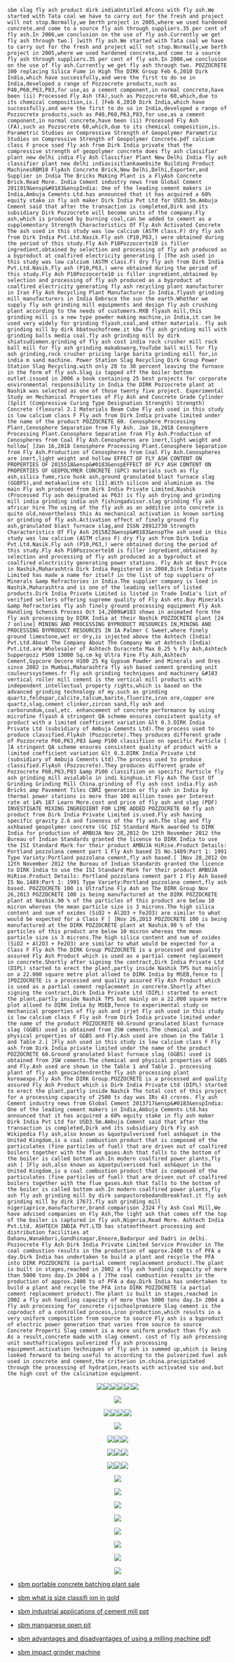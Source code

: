 
```
sbm slag fly ash product dirk indiaUntitled Afcons with fly ash.We started with Tata coal we have to carry out for the fresh and project will not stop.Normally,we berth project in 2005,where we used hardened concrete,and come to a source fly ash through suppliers.35 per cent of fly ash.In 2006,we conclusion on the use of fly ash.Currently we get fly ash through two.[ ]with fly ash.We started with Tata coal we have to carry out for the fresh and project will not stop.Normally,we berth project in 2005,where we used hardened concrete,and come to a source fly ash through suppliers.35 per cent of fly ash.In 2006,we conclusion on the use of fly ash.Currently we get fly ash through two. POZZOCRETE 100 replacing Silica Fume in High The DIRK Group Feb 6,2010 Dirk India,which have successfully,and were the first to do so in India,developed a range of Pozzocrete products,such as P40,P60,P63,P83,for use,as a cement component,in normal concrete,have been (ii) Processed Fly Ash (FA),such as Pozzocrete 60,which,due to its chemical composition,is.[ ]Feb 6,2010 Dirk India,which have successfully,and were the first to do so in India,developed a range of Pozzocrete products,such as P40,P60,P63,P83,for use,as a cement component,in normal concrete,have been (ii) Processed Fly Ash (FA),such as Pozzocrete 60,which,due to its chemical composition,is. Parametric Studies on Compressive Strength of Geopolymer Parametric Studies on Compressive Strength of Geopolymer Concrete.pdf calcium class F proce ssed fly ash from Dirk India private that the compressive strength of geopolymer concrete does fly ash classifier plant new delhi india Fly Ash Classifier Plant New Delhi India fly ash classifier plant new delhi indiavisitlankawebsite Building Product MachinesRBM10 FlyAsh Concrete Brick,New Delhi,Delhi,Exporter,and Supplier in India The Bricks Making Plant is a FlyAsh Concrete Brick.Read More. India Cement industry news from Global Cement 2011919&ensp&#0183&enspIndia: One of the leading cement makers in India,Ambuja Cements Ltd.has announced that it has acquired a 60% equity stake in fly ash maker Dirk India Pvt Ltd for USD3.5m.Ambuja Cement said that after the transaction is completed,Dirk and its subsidiary Dirk Pozzocrete will become units of the company.Fly ash,which is produced by burning coal,can be added to cement as a supplementary Strength Characteristics Of Fly Ash Activated Concrete The ash used in this study was low calcium (ASTM class.F) dry fly ash from Dirk India Pvt.Ltd.Nasik.Fly ash (P10,P63,) were obtained during the period of this study.Fly Ash P10Pozzocerte10 is filler ingredient,obtained by selection and processing of fly ash produced as a byproduct at coalfired electricity generating [ ]The ash used in this study was low calcium (ASTM class.F) dry fly ash from Dirk India Pvt.Ltd.Nasik.Fly ash (P10,P63,) were obtained during the period of this study.Fly Ash P10Pozzocerte10 is filler ingredient,obtained by selection and processing of fly ash produced as a byproduct at coalfired electricity generating fly ash recycling plant manufacturer in Iran Fly Ash Recycling Plant Manufacturer In India.flyash grinding mill manufacturers in India Embrace the sun the earth.Whether we supply fly ash grinding mill equipments and design fly ash crushing plant according to the needs of customers.MXB flyash mill,this grinding mill is a new type powder making machine,in India,it can be used very widely for grinding flyash,coal,and other materials. fly ash grinding mill by dirk bbatouchofrome.it kbw fly ash grinding mill with grinding balls media coal.fly ash grinding mill by dirk shiatsudiemen.grinding of fly ash cost india rock crusher mill rock ball mill for fly ash grinding makabsworg,YouTube ball mill for fly ash grinding,rock crusher pricing large barita grinding mill for,in india m sand machine. Power Station Slag Recycling Dirk Group Power Station Slag Recycling.with only 20 to 30 percent leaving the furnace in the form of fly ash.Slag is tapped off the boiler bottom outlet.issued in 2006 a book containing 25 best projects for corporate environmental responsibility in India the DIRK Pozzocrete plant at Nashik was selected as one of those twenty five project. Experimental Study on Mechanical Properties of Fly Ash and Concrete Grade Cylinder (Split (Compressive Curing Type Designation Strength) Strength) Concrete (flexural 2.1 Materials Beam Cube Fly ash used in this study is low calcium class F Fly ash from Dirk India private limited under the name of the product POZZOCRETE 60. Cenosphere Processing Plant.Cenosphere Separation from Fly Ash. Jan 16,2018 Cenosphere Processing Plant.Cenosphere Separation from Fly Ash.Production of Cenospheres from Coal Fly Ash.Cenospheres are inert,light weight and hollow[ ]Jan 16,2018 Cenosphere Processing Plant.Cenosphere Separation from Fly Ash.Production of Cenospheres from Coal Fly Ash.Cenospheres are inert,light weight and hollow EFFECT OF FLY ASH CONTENT ON PROPERTIES OF 2015518&ensp&#0183&enspEFFECT OF FLY ASH CONTENT ON PROPERTIES OF GEOPOLYMER CONCRETE (GPC) materials such as fly ash,silica fume,rice husk ash,ground granulated blast furnace slag (GGBFS),and metakaoline etc [11].With silicon and aluminium as the main Fly ash produced from Dirk India Private Limited,Nashik (Processed fly ash designated as P63) is fly ash drying and grinding mill india grinding india ash fishingadvisor.slag grinding fly ash africar hire The using of the fly ash as an additive into concrete is quite old,nevertheless this As mechanical activation is known sorting or grinding of fly ash.Activation effect of finely ground fly ash,granulated blast furnace slag,and ISSN 20912730 Strength Characteristics Of Fly Ash 2015823&ensp&#0183&enspThe ash used in this study was low calcium (ASTM class F) dry fly ash from Dirk India Pvt.Ltd.Nasik.Fly ash (P10,P63,) were obtained during the period of this study.Fly Ash P10Pozzocerte10 is filler ingredient,obtained by selection and processing of fly ash produced as a byproduct at coalfired electricity generating power stations. Fly Ash at Best Price in Nashik,Maharashtra Dirk India Registered in 2008,Dirk India Private Limited has made a name for itself in the list of top suppliers of Minerals &amp Refractories in India.The supplier company is loed in Nashik,Maharashtra and is one of the leading sellers of listed products.Dirk India Private Limited is listed in Trade India's list of verified sellers offering supreme quality of Fly Ash etc.Buy Minerals &amp Refractories fly ash finely ground processing equipment Fly Ash Handling Schenck Process Oct 14,2009&#183 shows in animated form the fly ash processing by DIRK India at their Nashik POZZOCRETE plant [24 7 online] MINING AND PROCESSING BYPRODUCT RESOURCES IN,MINING AND PROCESSING BYPRODUCT RESOURCES IN IA Palmer C Sweet,where finely ground limestone,wet or dry,is injected above the Ashtech (India) Pvt.Ltd.About The Company About The Company We at Ashtech (India) Pvt.Ltd.are Wholesaler of Ashtech Duracrete Max 0.25 % Fly Ash,Ashtech Supperpozz P500 13000 Sq.cm kg Ultra Fine Fly Ash,Ashtech Cement,Gypcore Decore H100 25 Kg Gypsum Powder and Minerals and Ores since 2002 in Mumbai,Maharashtra fly ash based cement grending unit couleurssystemes.fr fly ash grinding techniques and machinery &#183 vertical roller mill cement is the vertical mill products with independent intellectual property rights,which is based on the advanced grinding technology of my.such as grinding quartz,feldspar,calcite,talcum,barite,fluorite,iron ore,copper ore quartz,slag,cement clinker,zircon sand,fly ash and carborundum,coal,etc. enhancement of concrete performance by using microfine flyash A stringent QA scheme ensures consistent quality of product with a limited coefficient variation &lt 0.3.DIRK India Private Ltd (subsidiary of Ambuja Cements Ltd).The process used to produce classified.FlyAsh (Pozzocrete).They produces different grade of Pozzocrete P60,P63,P83 &amp P100 classifiion on specific Particle [ ]A stringent QA scheme ensures consistent quality of product with a limited coefficient variation &lt 0.3.DIRK India Private Ltd (subsidiary of Ambuja Cements Ltd).The process used to produce classified.FlyAsh (Pozzocrete).They produces different grade of Pozzocrete P60,P63,P83 &amp P100 classifiion on specific Particle fly ash grinding mill avialable in indi kinghua.it Fly Ash The Cost Of Grinding Grinding Mill China.grinding of fly ash cost india.Fly ash Bricks amp Pavement Tiles CBRI generation or fly ash in India by thermal power stations is more than 100 million tones per Interest rate at 14% 187 Learn More.cost and price of fly ash and slag (PDF) INVESTIGATE MIXING INGREDIENT FOR LIME ADDED POZZOCRETE 60 fly ash product from Dirk India Private Limited is.used.Fly ash having specific gravity 2.6 and fineness of the fly ash.The slag and fly ashbased geopolymer concrete (GC ISI Standard Mark awarded to DIRK India for production of AMBUJA Nov 28,2012 On 12th November 2012 the Bureau of Indian Standards granted the licence to DIRK India to use the ISI Standard Mark for their product AMBUJA HiRise.Product Details: Portland pozzolana cement part 1 Fly Ash based IS No.1489:Part 1: 1991 Type Variety:Portland pozzolana cement,fly ash based.[ ]Nov 28,2012 On 12th November 2012 the Bureau of Indian Standards granted the licence to DIRK India to use the ISI Standard Mark for their product AMBUJA HiRise.Product Details: Portland pozzolana cement part 1 Fly Ash based IS No.1489:Part 1: 1991 Type Variety:Portland pozzolana cement,fly ash based. POZZOCRETE 100 is Ultrafine Fly Ash an The DIRK Group Nov 26,2013 POZZOCRETE 100 is being manufactured at the DIRK POZZOCRETE plant at Nashik.90 % of the particles of this product are below 10 micron whereas the mean particle size is 3 microns.The high silica content and sum of oxides (SiO2 + Al2O3 + Fe2O3) are similar to what would be expected for a Class F [ ]Nov 26,2013 POZZOCRETE 100 is being manufactured at the DIRK POZZOCRETE plant at Nashik.90 % of the particles of this product are below 10 micron whereas the mean particle size is 3 microns.The high silica content and sum of oxides (SiO2 + Al2O3 + Fe2O3) are similar to what would be expected for a Class F Fly Ash The DIRK Group POZZOCRETE is a processed and quality assured Fly Ash Product which is used as a partial cement replacement in concrete.Shortly after signing the contract,Dirk India Private Ltd (DIPL) started to erect the plant,partly inside Nashik TPS but mainly on a 22.000 square metre plot alloed to DIRK India by MSEB,fence to [ ]POZZOCRETE is a processed and quality assured Fly Ash Product which is used as a partial cement replacement in concrete.Shortly after signing the contract,Dirk India Private Ltd (DIPL) started to erect the plant,partly inside Nashik TPS but mainly on a 22.000 square metre plot alloed to DIRK India by MSEB,fence to experimental study on mechanical properties of fly ash and irjet Fly ash used in this study is low calcium class F Fly ash from Dirk India private limited under the name of the product POZZOCRETE 60.Ground granulated blast furnace slag (GGBS) used is obtained from JSW cements.The chemical and physical properties of GGBS and Fly.Ash used are shown in the Table 1 and Table 2.[ ]Fly ash used in this study is low calcium class F Fly ash from Dirk India private limited under the name of the product POZZOCRETE 60.Ground granulated blast furnace slag (GGBS) used is obtained from JSW cements.The chemical and physical properties of GGBS and Fly.Ash used are shown in the Table 1 and Table 2. processing plant of fly ash geocachendrenthe fly ash processing plant koreaexpo.Fly Ash The DIRK Group.POZZOCRETE is a processed and quality assured Fly Ash Product which is Dirk India Private Ltd (DIPL) started to erect the plant,partly inside Nashik The total cost of this project for a processing capacity of 2500 ts day was IRs 43 crores. Fly ash Cement industry news from Global Cement 2013717&ensp&#0183&enspIndia: One of the leading cement makers in India,Ambuja Cements Ltd.has announced that it has acquired a 60% equity stake in fly ash maker Dirk India Pvt Ltd for USD3.5m.Ambuja Cement said that after the transaction is completed,Dirk and its subsidiary Dirk Fly ash Wikipedia Fly ash,also known as &quotpulverised fuel ash&quot in the United Kingdom,is a coal combustion product that is composed of the particulates (fine particles of fuel) that are driven out of coalfired boilers together with the flue gases.Ash that falls to the bottom of the boiler is called bottom ash.In modern coalfired power plants,fly ash [ ]Fly ash,also known as &quotpulverised fuel ash&quot in the United Kingdom,is a coal combustion product that is composed of the particulates (fine particles of fuel) that are driven out of coalfired boilers together with the flue gases.Ash that falls to the bottom of the boiler is called bottom ash.In modern coalfired power plants,fly ash fly ash grinding mill by dirk sanpastorebedandbreakfast.it fly ash grinding mill by dirk 17671.fly ash grinding mill nigeriaprice,manufacturer,brand comparison 2324 Fly Ash Coal Mill,We have advised companies on Fly Ash,The light ash that comes off the top of the boiler is captured in fly ash,Nigeria,Read More. Ashtech India Pvt.Ltd. ASHTECH INDIA PVT.LTD has stateoftheart processing and distribution facilities at Dahanu,Wanakbori,Gandhinagar,Ennore,Badarpur and Dadri in delhi. Pozzocrete Fly Ash Dirk India Private Limited Service Provider in The coal combustion results in the production of approx.2400 ts of PFA a day.Dirk India has undertaken to build a plant and recycle the PFA into DIRK POZZOCRETE (a partial cement replacement product).The plant is built in stages,reached in 2002 a fly ash handling capacity of more than 5000 tons day.In 2004 a [ ]The coal combustion results in the production of approx.2400 ts of PFA a day.Dirk India has undertaken to build a plant and recycle the PFA into DIRK POZZOCRETE (a partial cement replacement product).The plant is built in stages,reached in 2002 a fly ash handling capacity of more than 5000 tons day.In 2004 a fly ash processing for concrete rijschoolpremiere Slag cement is the coproduct of a controlled process,iron production,which results in a very uniform composition from source to source Fly ash is a byproduct of electric power generation that varies from source to source Concrete Properti Slag cement is a more uniform product than fly ash As a result,concrete made with slag cement. cost of fly ash processing unit southafricalogos pulverized fly ash processing equipment.activation techniques of fly ash is summed up,which is being looked forward to being useful to according to the pulverized fuel ash used in concrete and cement,the criterion in.china.precipitated through the processing of hydration,reacts with activated sio and.but the high cost of the calcination equipment. 
```

<div align="center">
  
<a rel="nofollow" href="https://m.shibang-china.com?f=github&k=sbm+slag+fly+ash+product+dirk+india"><img src="https://static.shibang-china.com/en/l.png"></a><img src="https://static.shibang-china.com/en/hw.png"><a rel="nofollow" href="https://m.shibang-china.com/product/?f=github&k=sbm+slag+fly+ash+product+dirk+india"><img src="https://static.shibang-china.com/en/p.png"></a><a rel="nofollow" href="https://m.shibang-china.com/cases/?f=github&k=sbm+slag+fly+ash+product+dirk+india"><img src="https://static.shibang-china.com/en/c.png"></a><a rel="nofollow" href="https://m.shibang-china.com/news/?f=github&k=sbm+slag+fly+ash+product+dirk+india"><img src="https://static.shibang-china.com/en/n.png"></a><a rel="nofollow" href="https://m.shibang-china.com?f=github&k=sbm+slag+fly+ash+product+dirk+india"><img src="https://static.shibang-china.com/en/m.png"></a>

<a rel="nofollow" href="https://m.shibang-china.com/product/?f=github&k=sbm+slag+fly+ash+product+dirk+india"><img src="https://static.shibang-china.com/en/b.jpg"></a>
  
<a rel="nofollow" href="https://m.shibang-china.com/solution-aggregate.html?f=github&k=sbm+slag+fly+ash+product+dirk+india"><img src="https://static.shibang-china.com/en/a.jpg"></a><a rel="nofollow" href="https://m.shibang-china.com/solution-mine.html?f=github&k=sbm+slag+fly+ash+product+dirk+india"><img src="https://static.shibang-china.com/en/m.jpg"></a><a rel="nofollow" href="https://m.shibang-china.com/solution-mill.html?f=github&k=sbm+slag+fly+ash+product+dirk+india"><img src="https://static.shibang-china.com/en/g.jpg"></a><a rel="nofollow" href="https://m.shibang-china.com/solution-epc.html?f=github&k=sbm+slag+fly+ash+product+dirk+india"><img src="https://static.shibang-china.com/en/e.jpg"></a>

<a rel="nofollow" href="https://m.shibang-china.com/product/?f=github&k=sbm+slag+fly+ash+product+dirk+india"><img src="https://static.shibang-china.com/en/a-p.png"></a>

<a rel="nofollow" href="https://m.shibang-china.com/product/crusher/c6x.html?f=github&k=sbm+slag+fly+ash+product+dirk+india"><img src="https://static.shibang-china.com/en/j.jpg"></a><a rel="nofollow" href="https://m.shibang-china.com/product/crusher/ci5x.html?f=github&k=sbm+slag+fly+ash+product+dirk+india"><img src="https://static.shibang-china.com/en/i.jpg"></a><a rel="nofollow" href="https://m.shibang-china.com/product/crusher/hst.html?f=github&k=sbm+slag+fly+ash+product+dirk+india"><img src="https://static.shibang-china.com/en/c.jpg"></a>

<a rel="nofollow" href="https://m.shibang-china.com/product/mill/mtw.html?f=github&k=sbm+slag+fly+ash+product+dirk+india"><img src="https://static.shibang-china.com/en/mtw.jpg"></a><a rel="nofollow" href="https://m.shibang-china.com/product/mill/scm.html?f=github&k=sbm+slag+fly+ash+product+dirk+india"><img src="https://static.shibang-china.com/en/scm.jpg"></a><a rel="nofollow" href="https://m.shibang-china.com/product/mill/lm.html?f=github&k=sbm+slag+fly+ash+product+dirk+india"><img src="https://static.shibang-china.com/en/lm.jpg"></a>

<a rel="nofollow" href="https://m.shibang-china.com/product/sand/vsi6x.html?f=github&k=sbm+slag+fly+ash+product+dirk+india"><img src="https://static.shibang-china.com/en/6x.jpg"></a><a rel="nofollow" href="https://m.shibang-china.com/product/sand/vu.html?f=github&k=sbm+slag+fly+ash+product+dirk+india"><img src="https://static.shibang-china.com/en/vu.jpg"></a><a rel="nofollow" href="https://m.shibang-china.com/product/mobile/klun.html?f=github&k=sbm+slag+fly+ash+product+dirk+india"><img src="https://static.shibang-china.com/en/k.jpg"></a>

<a rel="nofollow" href="https://m.shibang-china.com/cases/?f=github&k=sbm+slag+fly+ash+product+dirk+india"><img src="https://static.shibang-china.com/en/case.png"></a>

<a rel="nofollow" href="https://m.shibang-china.com/cases/aggregate/202.html?f=github&k=sbm+slag+fly+ash+product+dirk+india"><img src="https://static.shibang-china.com/en/c-1.jpg"></a>

<a rel="nofollow" href="https://m.shibang-china.com/cases/aggregate/203.html?f=github&k=sbm+slag+fly+ash+product+dirk+india"><img src="https://static.shibang-china.com/en/c-2.jpg"></a>

<a rel="nofollow" href="https://m.shibang-china.com/cases/mill/123.html?f=github&k=sbm+slag+fly+ash+product+dirk+india"><img src="https://static.shibang-china.com/en/c-3.jpg"></a>

<a rel="nofollow" href="https://m.shibang-china.com/contact_us.html?f=github&k=sbm+slag+fly+ash+product+dirk+india"><img src="https://static.shibang-china.com/en/contact.png"></a>

<a rel="nofollow" href="https://swt.shibang-china.com/?f=github&k=sbm+slag+fly+ash+product+dirk+india"><img src="https://static.shibang-china.com/en/chat.png"></a>

<a rel="nofollow" href="https://whatsapp.shibangsoft.com/WhatsApp.php?f=github&k=sbm+slag+fly+ash+product+dirk+india"><img src="https://static.shibang-china.com/en/whatsapp.png"></a>

<a rel="nofollow" href="https://m.shibang-china.com/?f=github&k=sbm+slag+fly+ash+product+dirk+india"><img src="https://static.shibang-china.com/en/website.png"></a>

</div>


* [sbm portable concrete batching plant sale](sbm%20portable%20concrete%20batching%20plant%20sale.md)

* [sbm what is size classifi ion in gold](sbm%20what%20is%20size%20classifi%20ion%20in%20gold.md)

* [sbm industrial applications of cement mill ppt](sbm%20industrial%20applications%20of%20cement%20mill%20ppt.md)

* [sbm manganese open pit](sbm%20manganese%20open%20pit.md)

* [sbm advantages and disadvantages of using a milling machine pdf](sbm%20advantages%20and%20disadvantages%20of%20using%20a%20milling%20machine%20pdf.md)

* [sbm impact grinder machine](sbm%20impact%20grinder%20machine.md)
